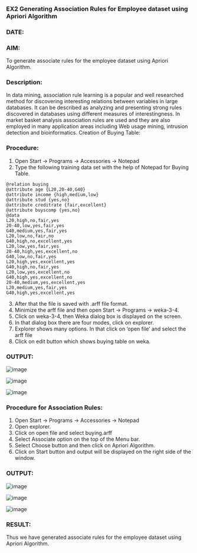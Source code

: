 ### EX2 Generating Association Rules for Employee dataset using Apriori Algorithm
### DATE: 
### AIM: 
To generate associate rules for the employee dataset using Apriori Algorithm.
### Description:
In data mining, association rule learning is a popular and well researched method for discovering interesting
relations between variables in large databases. It can be described as analyzing and presenting strong rules discovered
in databases using different measures of interestingness. In market basket analysis association rules are used and they
are also employed in many application areas including Web usage mining, intrusion detection and bioinformatics.
Creation of Buying Table:
### Procedure:
1) Open Start -> Programs -> Accessories -> Notepad
2) Type the following training data set with the help of Notepad for Buying Table.

```
@relation buying
@attribute age {L20,20-40,G40}
@attribute income {high,medium,low}
@attribute stud {yes,no}
@attribute creditrate {fair,excellent}
@attribute buyscomp {yes,no}
@data
L20,high,no,fair,yes
20-40,low,yes,fair,yes
G40,medium,yes,fair,yes
L20,low,no,fair,no
G40,high,no,excellent,yes
L20,low,yes,fair,yes
20-40,high,yes,excellent,no
G40,low,no,fair,yes
L20,high,yes,excellent,yes
G40,high,no,fair,yes
L20,low,yes,excellent,no
G40,high,yes,excellent,no
20-40,medium,yes,excellent,yes
L20,medium,yes,fair,yes
G40,high,yes,excellent,yes
```
3) After that the file is saved with .arff file format.
4) Minimize the arff file and then open Start -> Programs -> weka-3-4.
5) Click on weka-3-4, then Weka dialog box is displayed on the screen.
6) In that dialog box there are four modes, click on explorer.
7) Explorer shows many options. In that click on ‘open file’ and select the arff file
8) Click on edit button which shows buying table on weka.
### OUTPUT:
![image](https://github.com/Karthikeyan21001828/WDM_EXP2/assets/93427303/9dd0ffbb-14ee-4a9a-9d39-626bdc026926)

![image](https://github.com/Karthikeyan21001828/WDM_EXP2/assets/93427303/a80a41e6-f28a-49b0-8888-ccc3229c0769)

![image](https://github.com/Karthikeyan21001828/WDM_EXP2/assets/93427303/eb716852-39ce-41cc-8c43-3f16f6082a9e)

### Procedure for Association Rules:
1) Open Start -> Programs -> Accessories -> Notepad
2) Open explorer.
3) Click on open file and select buying.arff
4) Select Associate option on the top of the Menu bar.
5) Select Choose button and then click on Apriori Algorithm.
6) Click on Start button and output will be displayed on the right side of the window.

### OUTPUT:
![image](https://github.com/Karthikeyan21001828/WDM_EXP2/assets/93427303/f70f1ab3-aa17-4b08-b910-819ed904848c)

![image](https://github.com/Karthikeyan21001828/WDM_EXP2/assets/93427303/636e982f-9408-4b91-8620-df0086788c4e)

![image](https://github.com/Karthikeyan21001828/WDM_EXP2/assets/93427303/ea2f1bd2-40cb-4e09-a9ee-d7070a79de69)

### RESULT: 
Thus we have generated associate rules for the employee dataset using Apriori Algorithm.
